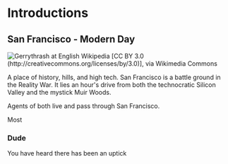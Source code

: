 # Introductions

## San Francisco - Modern Day 

![Gerrythrash at English Wikipedia [CC BY 3.0 (http://creativecommons.org/licenses/by/3.0)], via Wikimedia Commons](https://upload.wikimedia.org/wikipedia/commons/8/86/Bay_Bride_from_Yerba_Buena_Island.JPG)

A place of history, hills, and high tech. San Francisco is a battle ground in the Reality War. It lies an hour's drive from both the technocratic Silicon Valley and the mystick Muir Woods.

Agents of both live and pass through San Francisco. 

Most 

### Dude

You have heard there has been an uptick 
